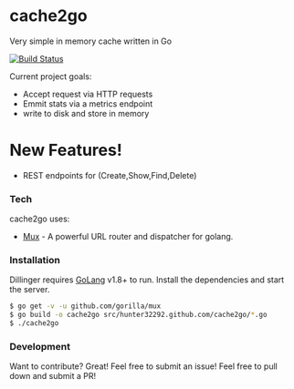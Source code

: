 # cache2go
Very simple in memory cache written in Go

[![Build Status](https://travis-ci.org/hunter32292/cache2go.svg?branch=master)](https://travis-ci.org/hunter32292/cache2go)

Current project goals:
  - Accept request via HTTP requests
  - Emmit stats via a metrics endpoint
  - write to disk and store in memory

# New Features!
  - REST endpoints for (Create,Show,Find,Delete)

### Tech
cache2go uses:

* [Mux](https://github.com/gorilla/mux) - A powerful URL router and dispatcher for golang.

### Installation
Dillinger requires [GoLang](https://golang.org/) v1.8+ to run.
Install the dependencies and start the server.
```sh
$ go get -v -u github.com/gorilla/mux
$ go build -o cache2go src/hunter32292.github.com/cache2go/*.go
$ ./cache2go
```

### Development
Want to contribute? Great!
Feel free to submit an issue!
Feel free to pull down and submit a PR!


